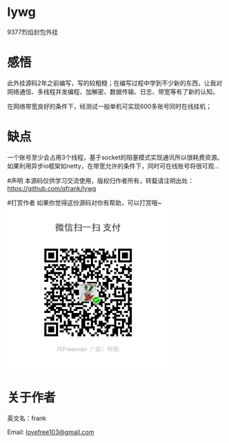 # lywg
9377烈焰封包外挂

# 感悟
此外挂源码2年之前编写，写的较粗糙；在编写过程中学到不少新的东西，让我对网络通信、多线程并发编程、加解密、数据传输、日志、带宽等有了新的认知。

在网络带宽良好的条件下，经测试一般单机可实现600多账号同时在线挂机；

# 缺点
一个账号至少会占用3个线程，基于socket的阻塞模式实现通讯所以很耗费资源。如果利用异步io框架如netty，在带宽允许的条件下，同时可在线账号将很可观...

#声明
本源码仅供学习交流使用，版权归作者所有，转载请注明出处：https://github.com/qfrank/lywg

#打赏作者
如果你觉得这份源码对你有帮助，可以打赏哦~
![](wechat_pay.jpg)

# 关于作者
英文名：frank
  
Email: lovefree103@gmail.com
